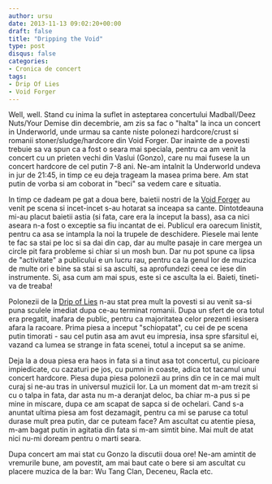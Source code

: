 ```yaml
---
author: ursu
date: 2013-11-13 09:02:20+00:00
draft: false
title: "Dripping the Void"
type: post
disqus: false
categories:
- Cronica de concert
tags:
- Drip Of Lies
- Void Forger
---
```

Well, well. Stand cu inima la suflet in asteptarea concertului Madball/Deez Nuts/Your Demise din decembrie, am zis sa fac o "halta" la inca un concert in Underworld, unde urmau sa cante niste polonezi hardcore/crust si romanii stoner/sludge/hardcore din Void Forger. Dar inainte de a povesti trebuie sa va spun ca a fost o seara mai speciala, pentru ca am venit la concert cu un prieten vechi din Vaslui (Gonzo), care nu mai fusese la un concert hardcore de cel putin 7-8 ani. Ne-am intalnit la Underworld undeva in jur de 21:45, in timp ce eu deja trageam la masea prima bere. Am stat putin de vorba si am coborat in "beci" sa vedem care e situatia.

In timp ce dadeam pe gat a doua bere, baietii nostri de la [Void Forger](/tags/void-forger) au venit pe scena si incet-incet s-au hotarat sa inceapa sa cante. Dintotdeauna mi-au placut baietii astia (si fata, care era la inceput la bass), asa ca nici aseara n-a fost o exceptie sa fiu incantat de ei. Publicul era oarecum linistit, pentru ca asa se intampla la noi la trupele de deschidere. Piesele mai lente te fac sa stai pe loc si sa dai din cap, dar au multe pasaje in care mergea un circle pit fara probleme si chiar si un mosh bun. Dar nu pot spune ca lipsa de "activitate" a publicului e un lucru rau, pentru ca la genul lor de muzica de multe ori e bine sa stai si sa asculti, sa aprofundezi ceea ce iese din instrumente. Si, asa cum am mai spus, este si ce asculta la ei. Baieti, tineti-va de treaba!

Polonezii de la [Drip of Lies](https://www.facebook.com/DripOfLies) n-au stat prea mult la povesti si au venit sa-si puna sculele imediat dupa ce-au terminat romanii. Dupa un sfert de ora totul era pregatit, inafara de public, pentru ca majoritatea celor prezenti iesisera afara la racoare. Prima piesa a inceput "schiopatat", cu cei de pe scena putin timorati - sau cel putin asa am avut eu impresia, insa spre sfarsitul ei, vazand ca lumea se strange in fata scenei, totul a inceput sa se anime.

Deja la a doua piesa era haos in fata si a tinut asa tot concertul, cu picioare impiedicate, cu cazaturi pe jos, cu pumni in coaste, adica tot tacamul unui concert hardcore. Piesa dupa piesa polonezii au prins din ce in ce mai mult curaj si ne-au tras in universul muzicii lor. La un moment dat m-am trezit si cu o talpa in fata, dar asta nu m-a deranjat deloc, ba chiar m-a pus si pe mine in miscare, dupa ce am scapat de sapca si de ochelari. Cand s-a anuntat ultima piesa am fost dezamagit, pentru ca mi se paruse ca totul durase mult prea putin, dar ce puteam face? Am ascultat cu atentie piesa, m-am bagat putin in agitatia din fata si m-am simtit bine. Mai mult de atat nici nu-mi doream pentru o marti seara.

Dupa concert am mai stat cu Gonzo la discutii doua ore! Ne-am amintit de vremurile bune, am povestit, am mai baut cate o bere si am ascultat cu placere muzica de la bar: Wu Tang Clan, Deceneu, Racla etc.
